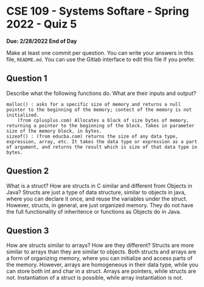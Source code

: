 # CSE 109 - Systems Softare - Spring 2022 - Quiz 5

**Due: 2/28/2022 End of Day**

Make at least one commit per question. You can write your answers in this file, `README.md`. You can use the Gitlab interface to edit this file if you prefer.

## Question 1

Describe what the following functions do. What are their inputs and output?

~~~
malloc() : asks for a specific size of memory and returns a null pointer to the beginning of the memory; contect of the memory is not initialized.
    (from cplusplus.com) Allocates a block of size bytes of memory, returning a pointer to the beginning of the block. Takes in parameter size of the memory block, in bytes.
sizeof() : (from educba.com) returns the size of any data type, expression, array, etc. It takes the data type or expression as a part of argument, and returns the result which is size of that data type in bytes.
~~~

## Question 2

What is a struct? How are structs in C similar and different from Objects in Java?
    Structs are just a type of data structure, similar to objects in java, where you can
    declare it once, and reuse the variables under the struct. However, structs, in general,
    are just organized memory. They do not have the full functionality of inheritence or functions as Objects do in Java.

## Question 3

How are structs similar to arrays? How are they different?
    Structs are more similar to arrays than they are similar to objects. Both structs and arrays are a form of organizing memory, where you can initialize and access parts of the memory. However, arrays are homogeneous in their data type, while you can store both int and char in a struct. Arrays are pointers, while structs are not. Instantiation of a struct is possible, while array instantiation is not.
